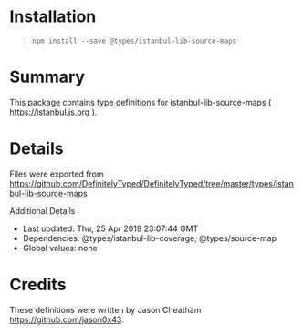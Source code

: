 # Installation
> `npm install --save @types/istanbul-lib-source-maps`

# Summary
This package contains type definitions for istanbul-lib-source-maps ( https://istanbul.js.org ).

# Details
Files were exported from https://github.com/DefinitelyTyped/DefinitelyTyped/tree/master/types/istanbul-lib-source-maps

Additional Details
 * Last updated: Thu, 25 Apr 2019 23:07:44 GMT
 * Dependencies: @types/istanbul-lib-coverage, @types/source-map
 * Global values: none

# Credits
These definitions were written by Jason Cheatham <https://github.com/jason0x43>.
